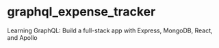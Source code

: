 # graphql_expense_tracker
Learning GraphQL: Build a full-stack app with Express, MongoDB, React, and Apollo
